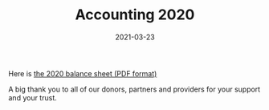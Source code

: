 ﻿---
title: Accounting 2020
date: 2021-03-23
draft: no
tags: [Accounting]
---

Here is [the 2020 balance sheet (PDF format)](/media/post/bilan_compta_2020/compta2020.en.pdf)

A big thank you to all of our donors, partners and providers for your support and your trust.
